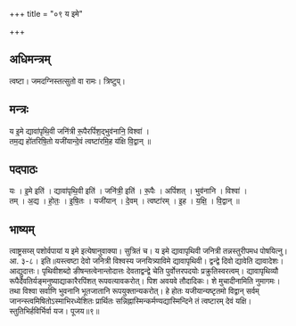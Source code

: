 +++
title = "०९ य इमे"

+++
## अधिमन्त्रम्
त्वष्टा। जमदग्निस्तत्सुतो वा रामः। त्रिष्टुप्।

## मन्त्रः
य इ॒मे द्यावा॑पृथि॒वी जनि॑त्री रू॒पैरपिं॑श॒द्भुव॑नानि॒ विश्वा॑ ।  
तम॒द्य हो॑तरिषि॒तो यजी॑यान्दे॒वं त्वष्टा॑रमि॒ह य॑क्षि वि॒द्वान् ॥

## पदपाठः
यः । इ॒मे इति॑ । द्यावा॑पृथि॒वी इति॑ । जनि॑त्री॒ इति॑ । रू॒पैः । अपिं॑शत् । भुव॑नानि । विश्वा॑ ।  
तम् । अ॒द्य । हो॒तः॒ । इ॒षि॒तः । यजी॑यान् । दे॒वम् । त्वष्टा॑रम् । इ॒ह । य॒क्षि॒ । वि॒द्वान् ॥

## भाष्यम्
त्वाष्ट्रसय्स् पशोर्वपायां य इमे इत्येषानुवाक्या। सुत्रितं च। य इमे द्यावापृथिवी जनित्री तन्नस्तुरीपमध पोषयित्नु। आ. ३-८। इति॥यस्त्वष्टा देवो जनित्री विश्वस्य जनयित्र्याविमे द्यावापृथिवी। द्वन्द्वे दिवो द्यावेति द्यावादेशः। आद्युदात्तः। पृथिवीशब्दो ङीषन्तत्वेनान्तोदात्तः देवताद्वन्द्वे चेति पुर्वोत्तरपदयोः प्रक्रुतिस्वरत्वम्। द्यावापृथिव्यौ रूपैर्देवतिर्यङ्मनुष्याद्याकारैरपिंशत् रूपवत्यावकरोत्। पिश अवयवे तौदादिकः। शे मुचादीनामिति नुमागमः। तथा विश्वा सर्वाणि भुवनानि भूतजातानि रूपयुक्तान्यकरोत्। हे होतः यजीयान्यष्टृतमो विद्वान् सर्वम् जानन्स्त्वमिषितोऽस्माभिरध्येशितः प्रार्थितः सन्निह्नास्मिन्कर्मण्यद्यास्मिन्दिने तं त्वष्टारम् देवं यक्षि। स्तुतिभिर्हविर्भिर्वा यज। पूजय॥९॥